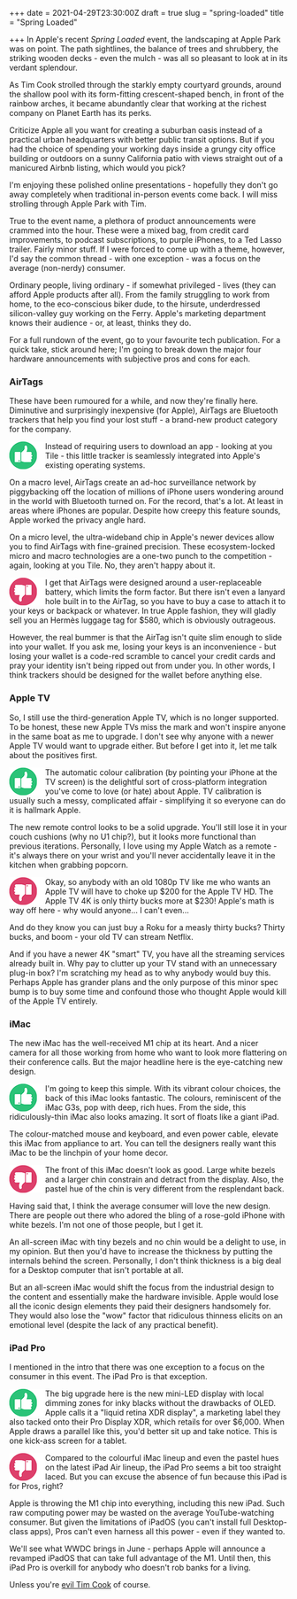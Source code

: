 +++
date = 2021-04-29T23:30:00Z
draft = true
slug = "spring-loaded"
title = "Spring Loaded"

+++
In Apple's recent _Spring Loaded_ event, the landscaping at Apple Park was on point. The path sightlines, the balance of trees and shrubbery, the striking wooden decks - even the mulch - was all so pleasant to look at in its verdant splendour.

As Tim Cook strolled through the starkly empty courtyard grounds, around the shallow pool with its form-fitting crescent-shaped bench, in front of the rainbow arches, it became abundantly clear that working at the richest company on Planet Earth has its perks.

Criticize Apple all you want for creating a suburban oasis instead of a practical urban headquarters with better public transit options. But if you had the choice of spending your working days inside a grungy city office building or outdoors on a sunny California patio with views straight out of a manicured Airbnb listing, which would you pick?

I'm enjoying these polished online presentations - hopefully they don't go away completely when traditional in-person events come back. I will miss strolling through Apple Park with Tim.

True to the event name, a plethora of product announcements were crammed into the hour. These were a mixed bag, from credit card improvements, to podcast subscriptions, to purple iPhones, to a Ted Lasso trailer. Fairly minor stuff. If I were forced to come up with a theme, however, I'd say the common thread - with one exception - was a focus on the average (non-nerdy) consumer.

<!--more-->

Ordinary people, living ordinary - if somewhat privileged - lives (they can afford Apple products after all).  From the family struggling to work from home, to the eco-conscious biker dude, to the hirsute, underdressed silicon-valley guy working on the Ferry. Apple's marketing department knows their audience - or, at least, thinks they do.

For a full rundown of the event, go to your favourite tech publication. For a quick take, stick around here; I'm going to break down the major four hardware announcements with subjective pros and cons for each.

### AirTags

These have been rumoured for a while, and now they're finally here. Diminutive and surprisingly inexpensive (for Apple), AirTags are Bluetooth trackers that help you find your lost stuff - a brand-new product category for the company.

<img src="/images/thumbs_up.png" align="left"> Instead of requiring users to download an app - looking at you Tile - this little tracker is seamlessly integrated into Apple's existing operating systems.

On a macro level, AirTags create an ad-hoc surveillance network by piggybacking off the location of millions of iPhone users wondering around in the world with Bluetooth turned on. For the record, that's a lot. At least in areas where iPhones are popular. Despite how creepy this feature sounds, Apple worked the privacy angle hard.

On a micro level, the ultra-wideband chip in Apple's newer devices allow you to find AirTags with fine-grained precision. These ecosystem-locked micro and macro technologies are a one-two punch to the competition - again, looking at you Tile. No, they aren't happy about it.

<img src="/images/thumbs_down.png" align="left"> I get that AirTags were designed around a user-replaceable battery, which limits the form factor. But there isn't even a lanyard hole built in to the AirTag, so you have to buy a case to attach it to your keys or backpack or whatever. In true Apple fashion, they will gladly sell you an Hermès luggage tag for $580, which is obviously outrageous.

However, the real bummer is that the AirTag isn't quite slim enough to slide into your wallet. If you ask me, losing your keys is an inconvenience - but losing your wallet is a code-red scramble to cancel your credit cards and pray your identity isn't being ripped out from under you. In other words, I think trackers should be designed for the wallet before anything else.

### Apple TV

So, I still use the third-generation Apple TV, which is no longer supported. To be honest, these new Apple TVs miss the mark and won't inspire anyone in the same boat as me to upgrade. I don't see why anyone with a newer Apple TV would want to upgrade either. But before I get into it, let me talk about the positives first.

<img src="/images/thumbs_up.png" align="left"> The automatic colour calibration (by pointing your iPhone at the TV screen) is the delightful sort of cross-platform integration you've come to love (or hate) about Apple. TV calibration is usually such a messy, complicated affair - simplifying it so everyone can do it is hallmark Apple.

The new remote control looks to be a solid upgrade. You'll still lose it in your couch cushions (why no U1 chip?), but it looks more functional than previous iterations. Personally, I love using my Apple Watch as a remote - it's always there on your wrist and you'll never accidentally leave it in the kitchen when grabbing popcorn.

<img src="/images/thumbs_down.png" align="left"> Okay, so anybody with an old 1080p TV like me who wants an Apple TV will have to choke up $200 for the Apple TV HD. The Apple TV 4K is only thirty bucks more at $230! Apple's math is way off here - why would anyone... I can't even...

And do they know you can just buy a Roku for a measly thirty bucks? Thirty bucks, and boom - your old TV can stream Netflix.

And if you have a newer 4K "smart" TV, you have all the streaming services already built in. Why pay to clutter up your TV stand with an unnecessary plug-in box? I'm scratching my head as to why anybody would buy this. Perhaps Apple has grander plans and the only purpose of this minor spec bump is to buy some time and confound those who thought Apple would kill of the Apple TV entirely.

### iMac

The new iMac has the well-received M1 chip at its heart. And a nicer camera for all those working from home who want to look more flattering on their conference calls. But the major headline here is the eye-catching new design.

<img src="/images/thumbs_up.png" align="left"> I'm going to keep this simple. With its vibrant colour choices, the back of this iMac looks fantastic. The colours, reminiscent of the iMac G3s, pop with deep, rich hues. From the side, this ridiculously-thin iMac also looks amazing. It sort of floats like a giant iPad.

The colour-matched mouse and keyboard, and even power cable, elevate this iMac from appliance to art. You can tell the designers really want this iMac to be the linchpin of your home decor.

<img src="/images/thumbs_down.png" align="left"> The front of this iMac doesn't look as good. Large white bezels and a larger chin constrain and detract from the display. Also, the pastel hue of the chin is very different from the resplendant back.

Having said that, I think the average consumer will love the new design. There are people out there who adored the bling of a rose-gold iPhone with white bezels. I'm not one of those people, but I get it.

An all-screen iMac with tiny bezels and no chin would be a delight to use, in my opinion. But then you'd have to increase the thickness by putting the internals behind the screen. Personally, I don't think thickness is a big deal for a Desktop computer that isn't portable at all.

But an all-screen iMac would shift the focus from the industrial design to the content and essentially make the hardware invisible. Apple would lose all the iconic design elements they paid their designers handsomely for. They would also lose the "wow" factor that ridiculous thinness elicits on an emotional level (despite the lack of any practical benefit).

### iPad Pro

I mentioned in the intro that there was one exception to a focus on the consumer in this event. The iPad Pro is that exception.

<img src="/images/thumbs_up.png" align="left"> The big upgrade here is the new mini-LED display with local dimming zones for inky blacks without the drawbacks of OLED. Apple calls it a "liquid retina XDR display", a marketing label they also tacked onto their Pro Display XDR, which retails for over $6,000. When Apple draws a parallel like this, you'd better sit up and take notice. This is one kick-ass screen for a tablet.

<img src="/images/thumbs_down.png" align="left"> Compared to the colourful iMac lineup and even the pastel hues on the latest iPad Air lineup, the iPad Pro seems a bit too straight laced. But you can excuse the absence of fun because this iPad is for Pros, right?

Apple is throwing the M1 chip into everything, including this new iPad. Such raw computing power may be wasted on the average YouTube-watching consumer. But given the limitations of iPadOS (you can't install full Desktop-class apps), Pros can't even harness all this power - even if they wanted to.

We'll see what WWDC brings in June - perhaps Apple will announce a revamped iPadOS that can take full advantage of the M1. Until then, this iPad Pro is overkill for anybody who doesn't rob banks for a living.

Unless you're [evil Tim Cook](https://youtu.be/JdBYVNuky1M?t=2198) of course.